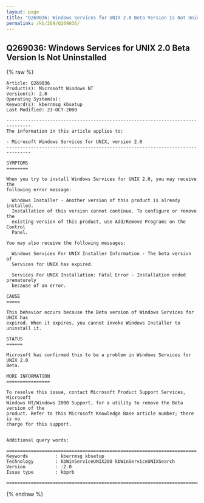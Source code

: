 ```yaml
---
layout: page
title: "Q269036: Windows Services for UNIX 2.0 Beta Version Is Not Uninstalled"
permalink: /kb/269/Q269036/
---
```


## Q269036: Windows Services for UNIX 2.0 Beta Version Is Not Uninstalled

{% raw %}

	Article: Q269036
	Product(s): Microsoft Windows NT
	Version(s): 2.0
	Operating System(s): 
	Keyword(s): kberrmsg kbsetup
	Last Modified: 23-OCT-2000
	
	-------------------------------------------------------------------------------
	The information in this article applies to:
	
	- Microsoft Windows Services for UNIX, version 2.0 
	-------------------------------------------------------------------------------
	
	SYMPTOMS
	========
	
	When you try to install Windows Services for UNIX 2.0, you may receive the
	following error message:
	
	  Windows Installer - Another version of this product is already installed.
	  Installation of this version cannot continue. To configure or remove the
	  existing version of this product, use Add/Remove Programs on the Control
	  Panel.
	
	You may also receive the following messages:
	
	  Windows Services For UNIX Installer Information - The beta version of
	  Services for UNIX has expired.
	
	  Services For UNIX Installation: Fatal Error - Installation ended prematurely
	  because of an error.
	
	CAUSE
	=====
	
	This behavior occurs because the Beta version of Windows Services for UNIX has
	expired. When it expires, you cannot invoke Windows Installer to uninstall it.
	
	STATUS
	======
	
	Microsoft has confirmed this to be a problem in Windows Services for UNIX 2.0
	Beta.
	
	MORE INFORMATION
	================
	
	To resolve this issue, contact Microsoft Product Support Services, Microsoft
	Windows NT/Windows 2000 Support, for a utility to remove the Beta version of the
	product. Refer to this Microsoft Knowledge Base article number; there is no
	charge for this support.
	
	
	Additional query words:
	
	======================================================================
	Keywords          : kberrmsg kbsetup 
	Technology        : kbWinServiceUNIX200 kbWinServiceUNIXSearch
	Version           : :2.0
	Issue type        : kbprb
	
	=============================================================================
	

{% endraw %}
